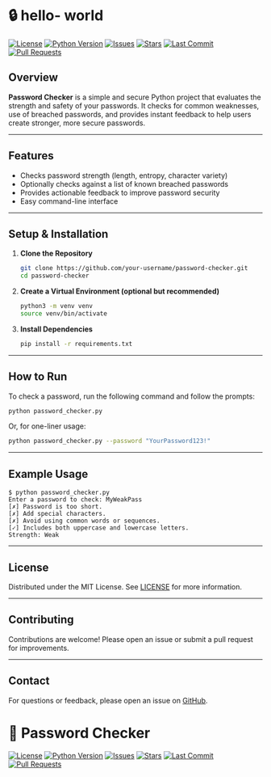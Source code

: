 # 🔒 hello- world 

[![License](https://img.shields.io/github/license/your-username/password-checker)](LICENSE)
[![Python Version](https://img.shields.io/badge/python-3.8%2B-blue.svg)](https://www.python.org/downloads/)
[![Issues](https://img.shields.io/github/issues/your-username/password-checker)](https://github.com/your-username/password-checker/issues)
[![Stars](https://img.shields.io/github/stars/your-username/password-checker?style=social)](https://github.com/your-username/password-checker/stargazers)
[![Last Commit](https://img.shields.io/github/last-commit/your-username/password-checker)](https://github.com/your-username/password-checker/commits/main)
[![Pull Requests](https://img.shields.io/github/issues-pr/your-username/password-checker)](https://github.com/your-username/password-checker/pulls)

## Overview

**Password Checker** is a simple and secure Python project that evaluates the strength and safety of your passwords. It checks for common weaknesses, use of breached passwords, and provides instant feedback to help users create stronger, more secure passwords.

---

## Features

- Checks password strength (length, entropy, character variety)
- Optionally checks against a list of known breached passwords
- Provides actionable feedback to improve password security
- Easy command-line interface

---

## Setup & Installation

1. **Clone the Repository**
   ```bash
   git clone https://github.com/your-username/password-checker.git
   cd password-checker
   ```

2. **Create a Virtual Environment (optional but recommended)**
   ```bash
   python3 -m venv venv
   source venv/bin/activate
   ```

3. **Install Dependencies**
   ```bash
   pip install -r requirements.txt
   ```

---

## How to Run

To check a password, run the following command and follow the prompts:

```bash
python password_checker.py
```

Or, for one-liner usage:

```bash
python password_checker.py --password "YourPassword123!"
```

---

## Example Usage

```
$ python password_checker.py
Enter a password to check: MyWeakPass
[✗] Password is too short.
[✗] Add special characters.
[✗] Avoid using common words or sequences.
[✓] Includes both uppercase and lowercase letters.
Strength: Weak
```

---

## License

Distributed under the MIT License. See [LICENSE](LICENSE) for more information.

---

## Contributing

Contributions are welcome! Please open an issue or submit a pull request for improvements.

---

## Contact

For questions or feedback, please open an issue on [GitHub](https://github.com/your-username/password-checker/issues).
# 🔐 Password Checker

[![License](https://img.shields.io/github/license/alex96656/Hello-word)](https://github.com/alex96656/Hello-word/blob/main/LICENSE)
[![Python Version](https://img.shields.io/badge/python-3.8%2B-blue)](https://www.python.org/downloads/)
[![Issues](https://img.shields.io/github/issues/alex96656/Hello-word)](https://github.com/alex96656/Hello-word/issues)
[![Stars](https://img.shields.io/github/stars/alex96656/Hello-word?style=social)](https://github.com/alex96656/Hello-word/stargazers)
[![Last Commit](https://img.shields.io/github/last-commit/alex96656/Hello-word)](https://github.com/alex96656/Hello-word/commits/main)
[![Pull Requests](https://img.shields.io/github/issues-pr/alex96656/Hello-word)](https://github.com/alex96656/Hello-word/pulls)